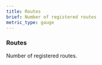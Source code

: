 ```yaml
---
title: Routes
brief: Number of registered routes
metric_type: gauge
---
```


### Routes

Number of registered routes.